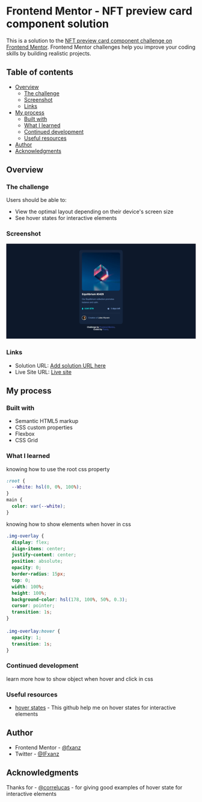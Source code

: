 # Frontend Mentor - NFT preview card component solution

This is a solution to the [NFT preview card component challenge on Frontend Mentor](https://www.frontendmentor.io/challenges/nft-preview-card-component-SbdUL_w0U). Frontend Mentor challenges help you improve your coding skills by building realistic projects.

## Table of contents

- [Overview](#overview)
  - [The challenge](#the-challenge)
  - [Screenshot](#screenshot)
  - [Links](#links)
- [My process](#my-process)
  - [Built with](#built-with)
  - [What I learned](#what-i-learned)
  - [Continued development](#continued-development)
  - [Useful resources](#useful-resources)
- [Author](#author)
- [Acknowledgments](#acknowledgments)

## Overview

### The challenge

Users should be able to:

- View the optimal layout depending on their device's screen size
- See hover states for interactive elements

### Screenshot

![](./screenshot.jpg)

### Links

- Solution URL: [Add solution URL here](https://your-solution-url.com)
- Live Site URL: [Live site](https://fxanz.github.io/Frontendmentor-NFT-Preview-Card-Component/)

## My process

### Built with

- Semantic HTML5 markup
- CSS custom properties
- Flexbox
- CSS Grid

### What I learned

knowing how to use the root css property

```css
:root {
  --White: hsl(0, 0%, 100%);
}
main {
  color: var(--white);
}
```

knowing how to show elements when hover in css

```css
.img-overlay {
  display: flex;
  align-items: center;
  justify-content: center;
  position: absolute;
  opacity: 0;
  border-radius: 15px;
  top: 0;
  width: 100%;
  height: 100%;
  background-color: hsl(178, 100%, 50%, 0.3);
  cursor: pointer;
  transition: 1s;
}

.img-overlay:hover {
  opacity: 1;
  transition: 1s;
}
```

### Continued development

learn more how to show object when hover and click in css

### Useful resources

- [hover states](https://github.com/correlucas/nft-preview-card) - This github help me on hover states for interactive elements

## Author

- Frontend Mentor - [@fxanz](https://www.frontendmentor.io/profile/fxanz)
- Twitter - [@IFxanz](https://twitter.com/IFxanz)

## Acknowledgments

Thanks for - [@correlucas](https://www.frontendmentor.io/profile/correlucas) - for giving good examples of hover state for interactive elements
